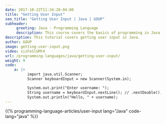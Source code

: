 ```yaml
---
date: 2017-10-22T11:34:28-04:00
title: "Getting User Input"
seo_title: "Getting User Input | Java | GOUP"
subheader:
     greeting: Java - Programming Language
     description: This course covers the basics of programming in Java. Work your way through the videos/articles and I'll teach you everything you need to know to start your programming journey!
description: This tutorial covers getting user input in Java.
author: GOUP
image: getting-user-input.png
video: sizFeSlGMt4
url: /programming-languages/java/getting-user-input/
weight: 9
code:
    a: |+
          import java.util.Scanner;
          Scanner keyboardInput = new Scanner(System.in);

          System.out.print("Enter username: ");
          String username = keyboardInput.nextLine(); // .nextDouble(), .nextInt()
          System.out.println("Hello, " + username);
---
```


{{% programming-language-articles/user-input lang="Java" code-lang="java" %}}

